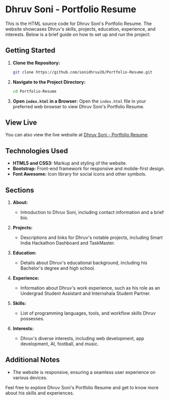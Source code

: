 # Dhruv Soni - Portfolio Resume

This is the HTML source code for Dhruv Soni's Portfolio Resume. The website showcases Dhruv's skills, projects, education, experience, and interests. Below is a brief guide on how to set up and run the project:

## Getting Started

1. **Clone the Repository:**
   ```bash
   git clone https://github.com/sonidhruv26/Portfolio-Resume.git
   ```

2. **Navigate to the Project Directory:**
   ```bash
   cd Portfolio-Resume
   ```

3. **Open `index.html` in a Browser:**
   Open the `index.html` file in your preferred web browser to view Dhruv Soni's Portfolio Resume.

## View Live

You can also view the live website at [Dhruv Soni - Portfolio Resume](https://sonidhruv26.github.io/Portfolio-Resume/).

## Technologies Used

- **HTML5 and CSS3:** Markup and styling of the website.
- **Bootstrap:** Front-end framework for responsive and mobile-first design.
- **Font Awesome:** Icon library for social icons and other symbols.

## Sections

1. **About:**
   - Introduction to Dhruv Soni, including contact information and a brief bio.

2. **Projects:**
   - Descriptions and links for Dhruv's notable projects, including Smart India Hackathon Dashboard and TaskMaster.

3. **Education:**
   - Details about Dhruv's educational background, including his Bachelor's degree and high school.

4. **Experience:**
   - Information about Dhruv's work experience, such as his role as an Undergrad Student Assistant and Internshala Student Partner.

5. **Skills:**
   - List of programming languages, tools, and workflow skills Dhruv possesses.

6. **Interests:**
   - Dhruv's diverse interests, including web development, app development, AI, football, and music.

## Additional Notes

- The website is responsive, ensuring a seamless user experience on various devices.

Feel free to explore Dhruv Soni's Portfolio Resume and get to know more about his skills and experiences.
